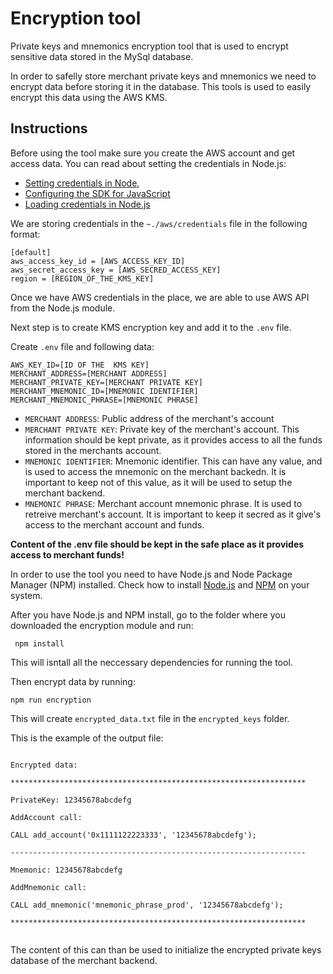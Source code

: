 # Encryption tool
Private keys and mnemonics encryption tool that is used to encrypt sensitive data  stored in the MySql database. 

In order to safelly store merchant private keys and mnemonics we need to encrypt data before storing it in the database. This tools is used to easily encrypt this data using the AWS KMS. 

## Instructions

Before using the tool make sure you create the AWS account and get access data. You can read about setting the credentials in Node.js: 
* [Setting credentials in Node](https://docs.aws.amazon.com/sdk-for-javascript/v2/developer-guide/setting-credentials-node.html), 
* [Configuring the SDK for JavaScript](https://docs.aws.amazon.com/sdk-for-javascript/v2/developer-guide/setting-credentials-node.html)
* [Loading credentials in Node.js](https://docs.aws.amazon.com/sdk-for-javascript/v2/developer-guide/loading-node-credentials-environment.html)

We are storing credentials in the `~./aws/credentials` file in the following format: 
```
[default]
aws_access_key_id = [AWS_ACCESS_KEY_ID]
aws_secret_access_key = [AWS_SECRED_ACCESS_KEY]
region = [REGION_OF_THE_KMS_KEY]
```
Once we have AWS credentials in the place, we are able to use AWS API from the Node.js module. 

Next step is to create KMS encryption key and add it to the `.env` file. 

Create `.env` file and following data: 
```
AWS_KEY_ID=[ID OF THE  KMS KEY]
MERCHANT_ADDRESS=[MERCHANT ADDRESS]
MERCHANT_PRIVATE_KEY=[MERCHANT PRIVATE KEY]
MERCHANT_MNEMONIC_ID=[MNEMONIC IDENTIFIER]
MERCHANT_MNEMONIC_PHRASE=[MNEMONIC PHRASE]
```
* `MERCHANT ADDRESS`: Public address of the merchant's account
* `MERCHANT PRIVATE KEY`: Private key of the merchant's account. This information should be kept private, as it provides access to all the funds stored in the merchants account. 
* `MNEMONIC IDENTIFIER`: Mnemonic identifier. This can have any value, and is used to access the mnemonic on the merchant backedn. It is important to keep not of this value, as it will be used to setup the merchant backend. 
* `MNEMONIC PHRASE`: Merchant account mnemonic phrase. It is used to retreive merchant's account. It is important to keep it secred as it give's access to the merchant account and funds. 

**Content of the .env file should be kept in the safe place as it provides access to merchant funds!**

In order to use the tool you need to have Node.js and Node Package Manager (NPM) installed. Check how to install [Node.js](https://nodejs.org/en/download/package-manager/) and [NPM](https://www.npmjs.com/get-npm) on your system.

After you have Node.js and NPM install, go to the folder where you downloaded the encryption module and run: 
``` 
 npm install 
 ```
 This will isntall all the neccessary dependencies for running the tool. 

Then encrypt data by running: 
```
npm run encryption
```
This will create `encrypted_data.txt` file in the `encrypted_keys` folder.

This is the example of the output file: 

```
 
Encrypted data: 

******************************************************************

PrivateKey: 12345678abcdefg

AddAccount call: 

CALL add_account('0x1111122223333', '12345678abcdefg');

------------------------------------------------------------------

Mnemonic: 12345678abcdefg

AddMnemonic call: 

CALL add_mnemonic('mnemonic_phrase_prod', '12345678abcdefg');

******************************************************************
  
```
The content of this can than be used to initialize the encrypted private keys database of the merchant backend. 
